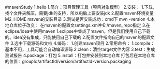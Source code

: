 #mavenStudy
1.hello
    1.简介：项目管理工具（项目对象模型）
    2.安装：
        1.下载，找个文件夹解压，需要jdk的支持，所以电脑上要安装jdk
        2.配置maven环境变量 
            M2_HOME   maven的安装目录
        3.测试是否安装成功：cmd下 mvn -version
        4.本地仓库位子改变：
            在maven的配置文settings.xml中<localRepository>E:/maven_repo</localRepository>指定
    3.在eclipse/idea中使用maven 
        1.eclipse中集成了maven，但是我们使用自己下载的。idea没有集成，只能使用自己下载的
        2.配置文件指向自己的maven的配置文件
        3.选中下载源码和文档
        4.编码：
            1.创建maven项目
            2.常用命令：
                1.compile：基本不用，工具可能会自动编译源码
                2.clean：清空target文件内容
                3.test：生成测试报告
                4.package：打包
                5.install：打包并安装到本地仓库
                    打包后在本地仓库的位置：groupId/artifactId/version/artifactId-version.packaging
        